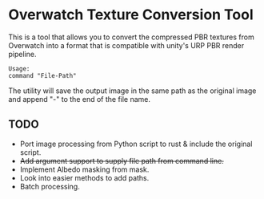 # Overwatch Texture Conversion Tool

This is a tool that allows you to convert the compressed PBR textures from Overwatch into a format that is compatible with unity's URP PBR render pipeline.

    Usage:
    command "File-Path"

The utility will save the output image in the same path as the original image and append "-" to the end of the file name.

## TODO
- Port image processing from Python script to rust & include the original script.
- <s>Add argument support to supply file path from command line.</s>
- Implement Albedo masking from mask.
- Look into easier methods to add paths.
- Batch processing.